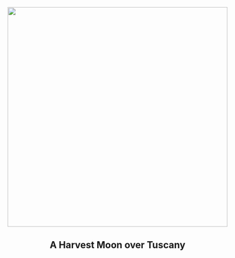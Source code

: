 
<p align="center"><img src="https://apod.nasa.gov/apod/image/2309/HarvestMoonNest.jpg" width="500" height="500"></p>
<h2 align="center"> A Harvest Moon over Tuscany </h2>
